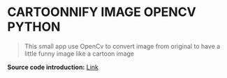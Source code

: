 # CARTOONNIFY IMAGE OPENCV PYTHON 

> This small app use OpenCv to convert image from original to have a little funny image like a cartoon image

__Source code introduction:__ [Link](https://data-flair.training/blogs/cartoonify-image-opencv-python/) 



